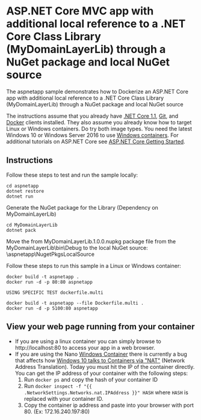 # ASP.NET Core MVC app with additional local reference to a .NET Core Class Library (MyDomainLayerLib) through a NuGet package and local NuGet source

The aspnetapp sample demonstrates how to Dockerize an ASP.NET Core app with additional local reference to a .NET Core Class Library (MyDomainLayerLib) through a NuGet package and local NuGet source

The instructions assume that you already have [.NET Core 1.1](https://www.microsoft.com/net/download/core#/sdk), [Git](https://git-scm.com/downloads), and [Docker](https://www.docker.com/products/docker) clients installed. They also assume you already know how to target Linux or Windows containers. Do try both image types. You need the latest Windows 10 or Windows Server 2016 to use [Windows containers](http://aka.ms/windowscontainers). For additional tutorials on ASP.NET Core see [ASP.NET Core Getting Started](https://www.asp.net/get-started).

Instructions
------------

Follow these steps to test and run the sample locally:
```console
cd aspnetapp
dotnet restore
dotnet run
```

Generate the NuGet package for the Library (Dependency on MyDomainLayerLib)
```console
cd MyDomainLayerLib
dotnet pack
```
Move the from MyDomainLayerLib.1.0.0.nupkg package file from the MyDomainLayerLib\bin\Debug to the local NuGet source: \aspnetapp\NugetPkgsLocalSource


Follow these steps to run this sample in a Linux or Windows container:

```console
docker build -t aspnetapp .
docker run -d -p 80:80 aspnetapp
```

```console
USING SPECIFIC TEST dockerfile.multi

docker build -t aspnetapp --file Dockerfile.multi .
docker run -d -p 5100:80 aspnetapp
```

## View your web page running from your container
* If you are using a linux container you can simply browse to http://localhost:80 to access your app in a web browser.
* If you are using the Nano [Windows Container](https://docs.docker.com/docker-for-windows/) there is currently a bug that affects how [Windows 10 talks to Containers via "NAT"](https://github.com/Microsoft/Virtualization-Documentation/issues/181#issuecomment-252671828) (Network Address Translation). Today you must hit the IP of the container directly. You can get the IP address of your container with the following steps:
  1. Run `docker ps` and copy the hash of your container ID
  3. Run `docker inspect -f "{{ .NetworkSettings.Networks.nat.IPAddress }}" HASH` where `HASH` is replaced with your container ID.
  4. Copy the container ip address and paste into your browser with port 80. (Ex: 172.16.240.197:80)
